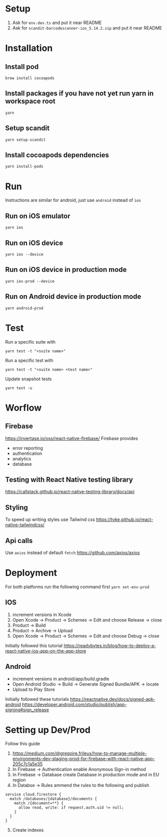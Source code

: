 # Setup

1. Ask for `env.dev.ts` and put it near README
2. Ask for `scandit-barcodescanner-ios_5.14.2.zip` and put it near README

# Installation

## Install pod
```
brew install cocoapods
```

## Install packages if you have not yet run yarn in workspace root
```
yarn
```

## Setup scandit
```
yarn setup-scandit
```

## Install cocoapods dependencies
```
yarn install-pods
```

# Run

Instructions are similar for android, just use `android` instead of `ios`

## Run on iOS emulator 
```
yarn ios
```

## Run on iOS device
```
yarn ios --device
```

## Run on iOS device in production mode
```
yarn ios-prod --device
```

## Run on Android device in production mode
```
yarn android-prod
```

# Test

Run a specific suite with
```
yarn test -t "<suite name>"
```

Run a specific test with
```
yarn test -t "<suite name> <test name>"
```

Update snapshot tests
```
yarn test -u
```

# Worflow

## Firebase
https://invertase.io/oss/react-native-firebase/
Firebase provides 
- error reporting
- authentication
- analytics
- database

## Testing with React Native testing library
https://callstack.github.io/react-native-testing-library/docs/api

## Styling
To speed up writing styles use Tailwind css https://tvke.github.io/react-native-tailwindcss/

## Api calls
Use `axios` instead of default `fetch`
https://github.com/axios/axios

# Deployment

For both platforms run the following command first `yarn set-env-prod`

## IOS
1. increment versions in Xcode
2. Open Xcode -> Product -> Schemes -> Edit and choose Release -> close
3. Product -> Build
4. Product -> Archive -> Upload
5. Open Xcode -> Product -> Schemes -> Edit and choose Debug -> close

Initially followed this tutorial
https://readybytes.in/blog/how-to-deploy-a-react-native-ios-app-on-the-app-store

## Android
- increment versions in android/app/build.gradle
- Open Android Studio -> Build -> Generate Signed Bundle/APK -> locate
- Upload to Play Store

Initially followed these tutorials
https://reactnative.dev/docs/signed-apk-android
https://developer.android.com/studio/publish/app-signing#sign_release

# Setting up Dev/Prod
Follow this guide
1. https://medium.com/@gregoire.frileux/how-to-manage-multiple-environments-dev-staging-prod-for-firebase-with-react-native-app-205c7c1a5e35
2. In Firebase -> Authentication enable Anonymous Sign-in method
3. In Firebase -> Database create Database in production mode and in EU region
4. In Databse -> Rules ammend the rules to the following and publish
```
service cloud.firestore {
  match /databases/{database}/documents {
    match /{document=**} {
      allow read, write: if request.auth.uid != null;
    }
  }
}
```
5. Create indexes
